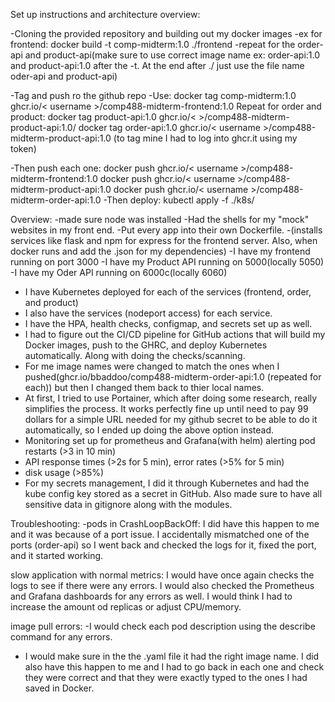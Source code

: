 Set up instructions and architecture overview:

-Cloning the provided repository and building out my docker images
-ex for frontend: docker build -t comp-midterm:1.0 ./frontend
-repeat for the order-api and product-api(make sure to use correct image name
ex: order-api:1.0 and product-api:1.0 after the -t. At the end after ./ just use the file name oder-api and product-api)

-Tag and push ro the github repo
-Use: docker tag comp-midterm:1.0 ghcr.io/< username >/comp488-midterm-frontend:1.0
Repeat for order and product: docker tag product-api:1.0 ghcr.io/< >/comp488-midterm-product-api:1.0/ docker tag order-api:1.0 ghcr.io/< username >/comp488-midterm-product-api:1.0
(to tag mine I had to log into ghcr.it using my token)

-Then push each one: docker push ghcr.io/< username >/comp488-midterm-frontend:1.0
docker push ghcr.io/< username >/comp488-midterm-product-api:1.0
docker push ghcr.io/< username >/comp488-midterm-order-api:1.0
-Then deploy: kubectl apply -f ./k8s/



Overview:
-made sure node was installed
-Had the shells for my "mock" websites in my front end.
-Put every app into their own Dockerfile.
-(installs services like flask and npm for express for the frontend server. Also, when docker runs and add the .json for my dependencies)
-I have my frontend running on port 3000
-I have my Product API running on 5000(locally 5050)
-I have my Oder API running on 6000c(locally 6060)
- I have Kubernetes deployed for each of the services (frontend, order, and product)
- I also have the services (nodeport access) for each service.
-  I have the HPA, health checks, configmap, and secrets set up as well.
- I had to figure out the CI/CD pipeline for GitHub actions that will build my Docker images, push to the GHRC, and deploy Kubernetes automatically. Along with doing the checks/scanning.
- For me image names were changed to match the ones when I pushed(ghcr.io/bbaddoo/comp488-midterm-order-api:1.0 (repeated for each)) but then I changed them back to thier local names.
- At first, I tried to use Portainer, which after doing some research, really simplifies the process. It works perfectly fine up until need to pay 99 dollars for a simple URL needed for my github secret to be able to do it automatically, so I ended up doing the above option instead.
- Monitoring set up for prometheus and Grafana(with helm) alerting pod restarts (>3 in 10 min)
-  API response times (>2s for 5 min), error rates (>5% for 5 min)
-  disk usage (>85%)
-  For my secrets management, I did it through Kubernetes and had the kube config key stored as a secret in GitHub. Also made sure to have all sensitive data in gitignore along with the modules.


Troubleshooting:
-pods in  CrashLoopBackOff: I did have this happen to me and it was because of a port issue.
I accidentally mismatched one of the ports (order-api) so I went back and checked the logs for it, fixed the port, and it started working.

slow application with normal metrics:
I would have once again checks the logs to see if there were any errors.
I would also checked the Prometheus and Grafana dashboards for any errors as well.  I would think I had to increase the amount od replicas or adjust CPU/memory.

 image pull errors:
 -I would check each pod description using the describe command for any errors.
 - I would make sure in the the .yaml file it had the right image name. I did also have this happen to me and I had to go back in each one and check they were correct and that they were exactly typed to the ones I had saved in Docker.



